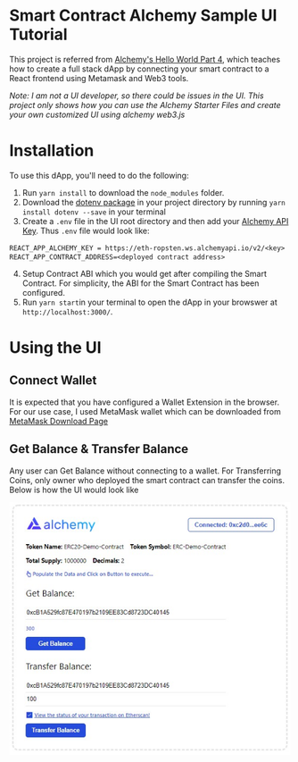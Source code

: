 # Smart Contract Alchemy Sample UI Tutorial

This project is referred
from [Alchemy's Hello World Part 4](https://docs.alchemy.com/alchemy/tutorials/hello-world-smart-contract/creating-a-full-stack-dapp),
which teaches how to create a full stack dApp by connecting your smart contract to a React frontend using Metamask and
Web3 tools.

_Note: I am not a UI developer, so there could be issues in the UI. This project only shows how you can use the Alchemy
Starter Files and create your own customized UI using alchemy web3.js_

# Installation

To use this dApp, you'll need to do the following:

1. Run `yarn install` to download the `node_modules` folder.
2. Download the [dotenv package](https://www.npmjs.com/package/dotenv) in your project directory by
   running `yarn install dotenv --save` in your terminal
3. Create a `.env` file in the UI root directory and then add
   your [Alchemy API Key](https://docs.alchemy.com/alchemy/tutorials/hello-world-smart-contract/creating-a-full-stack-dapp#establish-an-api-connection-to-the-ethereum-chain).
   Thus `.env` file would look like:

```
REACT_APP_ALCHEMY_KEY = https://eth-ropsten.ws.alchemyapi.io/v2/<key>
REACT_APP_CONTRACT_ADDRESS=<deployed contract address>
```

4. Setup Contract ABI which you would get after compiling the Smart Contract. For simplicity, the ABI for the Smart
   Contract has been configured.
5. Run `yarn start`in your terminal to open the dApp in your browswer at `http://localhost:3000/`.

# Using the UI

## Connect Wallet

It is expected that you have configured a Wallet Extension in the browser. For our use case, I used MetaMask wallet
which can be downloaded from [MetaMask Download Page](https://metamask.io/download.html)

## Get Balance & Transfer Balance

Any user can Get Balance without connecting to a wallet. For Transferring Coins, only owner who deployed the smart
contract can transfer the coins. Below is how the UI would look like

![UI](./documentation/UI-Transaction-Page.jpg)